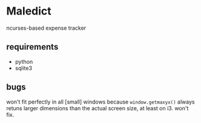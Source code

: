 # Maledict
ncurses-based expense tracker

## requirements
- python
- sqlite3

## bugs
won't fit perfectly in all [small] windows because `window.getmaxyx()` always retuns larger dimensions than the actual screen size, at least on i3. won't fix.